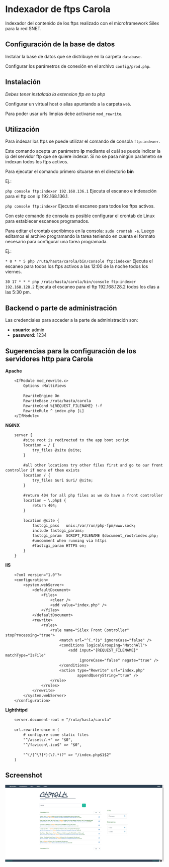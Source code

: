 Indexador de ftps Carola 
========================

Indexador del contenido de los ftps realizado con el microframework Silex para la red SNET.

## Configuración de la base de datos ##

Instalar la base de datos que se distribuye en la carpeta `database`.

Configurar los parámetros de conexión en el archivo `config/prod.php`.

## Instalación ##

*Debes tener instalada la extension ftp en tu php*

Configurar un virtual host o alias apuntando a la carpeta `web`.

Para poder usar urls limpias debe activarse `mod_rewrite`.

## Utilización ##

Para indexar los ftps se puede utilizar el comando de consola `ftp:indexer`.

Este comando acepta un parámetro **ip** mediante el cuál se puede indicar la ip del servidor ftp que se quiere indexar. Si no se pasa ningún parámetro se indexan todos los ftps activos.

Para ejecutar el comando primero situarse en el directorio **bin**

Ej.:

`php console ftp:indexer 192.168.136.1` Ejecuta el escaneo e indexación para el ftp con ip 192.168.136.1.

`php console ftp:indexer` Ejecuta el escaneo para todos los ftps activos.

Con este comando de consola es posible configurar el crontab de Linux para establecer escaneos programados.

Para editar el crontab escribimos en la consola: `sudo crontab -e`. Luego editamos el archivo programando la tarea teniendo en cuenta el formato necesario para configurar una tarea programada.

Ej.: 

`* 0 * * 5 php /ruta/hasta/carola/bin/console ftp:indexer` Ejecuta el escaneo para todos los ftps activos a las 12:00 de la noche todos los viernes.

`30 17 * * * php /ruta/hasta/carola/bin/console ftp:indexer 192.168.128.2` Ejecuta el escaneo para el ftp 192.168.128.2 todos los días a las 5:30 pm.

## Backend o parte de administración ##

Las credenciales para acceder a la parte de administración son:

* **usuario:** admin
* **password:** 1234

## Sugerencias para la configuración de los servidores http para Carola ##

**Apache**
```
	<IfModule mod_rewrite.c>
	    Options -MultiViews
	 
	    RewriteEngine On
	    RewriteBase /ruta/hasta/carola
	    RewriteCond %{REQUEST_FILENAME} !-f
	    RewriteRule ^ index.php [L]
	</IfModule>
```

**NGINX**
```
	server {
	    #site root is redirected to the app boot script
	    location = / {
	        try_files @site @site;
	    }
	 
	    #all other locations try other files first and go to our front controller if none of them exists
	    location / {
	        try_files $uri $uri/ @site;
	    }
	 
	    #return 404 for all php files as we do have a front controller
	    location ~ \.php$ {
	        return 404;
	    }
	 
	    location @site {
	        fastcgi_pass   unix:/var/run/php-fpm/www.sock;
	        include fastcgi_params;
	        fastcgi_param  SCRIPT_FILENAME $document_root/index.php;
	        #uncomment when running via https
	        #fastcgi_param HTTPS on;
	    }
	}
```

**IIS**
```
	<?xml version="1.0"?>
	<configuration>
	    <system.webServer>
	        <defaultDocument>
	            <files>
	                <clear />
	                <add value="index.php" />
	            </files>
	        </defaultDocument>
	        <rewrite>
	            <rules>
	                <rule name="Silex Front Controller" stopProcessing="true">
	                    <match url="^(.*)$" ignoreCase="false" />
	                    <conditions logicalGrouping="MatchAll">
	                        <add input="{REQUEST_FILENAME}" matchType="IsFile"
	                             ignoreCase="false" negate="true" />
	                    </conditions>
	                    <action type="Rewrite" url="index.php"
	                            appendQueryString="true" />
	                </rule>
	            </rules>
	        </rewrite>
	    </system.webServer>
	</configuration>
```

**Lighthttpd**
```
	server.document-root = "/ruta/hasta/carola"
	 
	url.rewrite-once = (
	    # configure some static files
	    "^/assets/.+" => "$0",
	    "^/favicon\.ico$" => "$0",
	 
	    "^(/[^\?]*)(\?.*)?" => "/index.php$1$2"
	)
```

## Screenshot

![screenshot](screenshot.png)